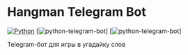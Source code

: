 # Hangman Telegram Bot

[![Python](https://img.shields.io/badge/Python-3.%2B-blue)](https://www.python.org/)
[![python-telegram-bot](https://img.shields.io/badge/python--telegram--bot-13.7-blue)]
[![python-telegram-bot](https://raw.githubusercontent.com/python-telegram-bot/python-telegram-bot/master/docs/source/ptb_logo.png)]

Telegram-бот для игры в угадайку слов
